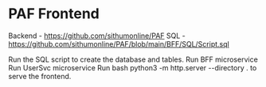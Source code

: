 # PAF Frontend
 Backend - https://github.com/sithumonline/PAF
 SQL - https://github.com/sithumonline/PAF/blob/main/BFF/SQL/Script.sql

 Run the SQL script to create the database and tables.
 Run BFF microservice
 Run UserSvc microservice
 Run bash python3 -m http.server --directory . to serve the frontend.
